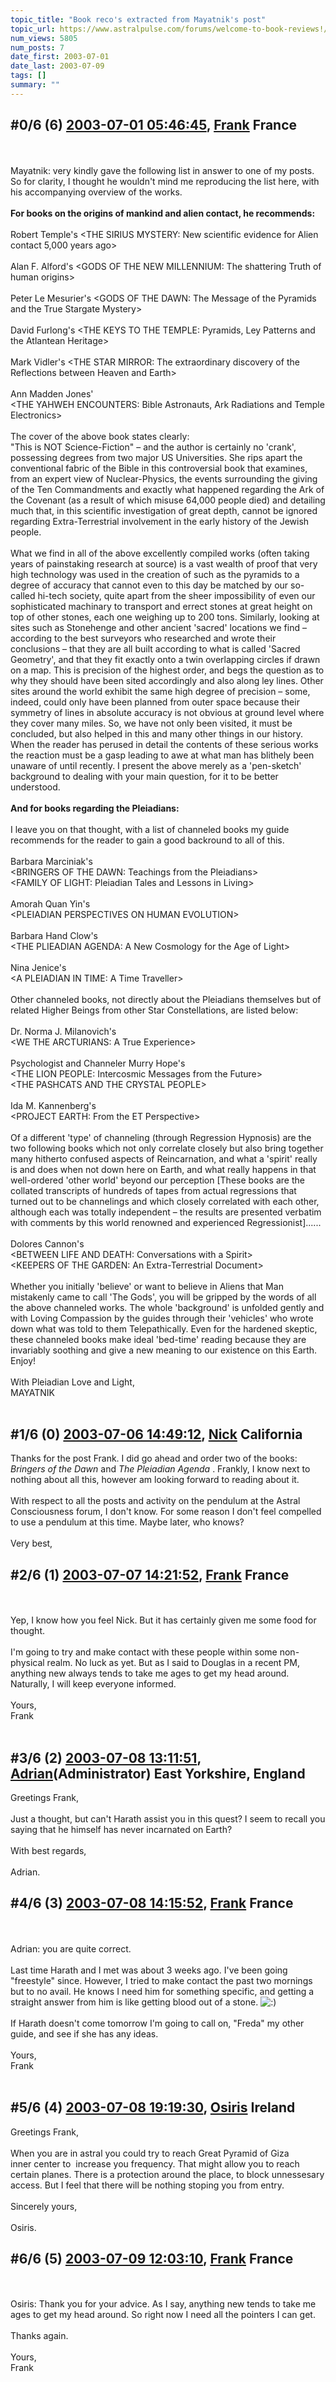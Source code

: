 ```yaml
---
topic_title: "Book reco's extracted from Mayatnik's post"
topic_url: https://www.astralpulse.com/forums/welcome-to-book-reviews!/book-reco-s-extracted-from-mayatnik-s-post
num_views: 5805
num_posts: 7
date_first: 2003-07-01
date_last: 2003-07-09
tags: []
summary: ""
---
```


## \#0/6 (6) [2003-07-01 05:46:45](https://www.astralpulse.com/forums/index.php?msg=121012), [Frank](https://www.astralpulse.com/forums/profile/?u=359) France ##
<section>
<br>
<br>
Mayatnik: very kindly gave the following list in answer to one of my posts. So for clarity, I thought he wouldn't mind me reproducing the list here, with his accompanying overview of the works.
<br>
<br>
<b>
 For books on the origins of mankind and alien contact, he recommends:
</b>
<br>
<br>
Robert Temple's &lt;THE SIRIUS MYSTERY: New scientific evidence for Alien contact 5,000 years ago&gt;
<br>
<br>
Alan F. Alford's &lt;GODS OF THE NEW MILLENNIUM: The shattering Truth of human origins&gt;
<br>
<br>
Peter Le Mesurier's &lt;GODS OF THE DAWN: The Message of the Pyramids and the True Stargate Mystery&gt;
<br>
<br>
David Furlong's &lt;THE KEYS TO THE TEMPLE: Pyramids, Ley Patterns and the Atlantean Heritage&gt;
<br>
<br>
Mark Vidler's &lt;THE STAR MIRROR: The extraordinary discovery of the Reflections between Heaven and Earth&gt;
<br>
<br>
Ann Madden Jones'
<br>
&lt;THE YAHWEH ENCOUNTERS: Bible Astronauts, Ark Radiations and Temple Electronics&gt;
<br>
<br>
The cover of the above book states clearly:
<br>
"This is NOT Science-Fiction" – and the author is certainly no 'crank', possessing degrees from two major US Universities. She rips apart the conventional fabric of the Bible in this controversial book that examines, from an expert view of Nuclear-Physics, the events surrounding the giving of the Ten Commandments and exactly what happened regarding the Ark of the Covenant (as a result of which misuse 64,000 people died) and detailing much that, in this scientific investigation of great depth, cannot be ignored regarding Extra-Terrestrial involvement in the early history of the Jewish people.
<br>
<br>
What we find in all of the above excellently compiled works (often taking years of painstaking research at source) is a vast wealth of proof that very high technology was used in the creation of such as the pyramids to a degree of accuracy that cannot even to this day be matched by our so-called hi-tech society, quite apart from the sheer impossibility of even our sophisticated machinary to transport and errect stones at great height on top of other stones, each one weighing up to 200 tons. Similarly, looking at sites such as Stonehenge and other ancient 'sacred' locations we find – according to the best surveyors who researched and wrote their conclusions – that they are all built according to what is called 'Sacred Geometry', and that they fit exactly onto a twin overlapping circles if drawn on a map. This is precision of the highest order, and begs the question as to why they should have been sited accordingly and also along ley lines. Other sites around the world exhibit the same high degree of precision – some, indeed, could only have been planned from outer space because their symmetry of lines in absolute accuracy is not obvious at ground level where they cover many miles. So, we have not only been visited, it must be concluded, but also helped in this and many other things in our history. When the reader has perused in detail the contents of these serious works the reaction must be a gasp leading to awe at what man has blithely been unaware of until recently. I present the above merely as a 'pen-sketch' background to dealing with your main question, for it to be better understood.
<br>
<br>
<b>
 And for books regarding the Pleiadians:
</b>
<br>
<br>
I leave you on that thought, with a list of channeled books my guide recommends for the reader to gain a good backround to all of this.
<br>
<br>
Barbara Marciniak's
<br>
&lt;BRINGERS OF THE DAWN: Teachings from the Pleiadians&gt;
<br>
&lt;FAMILY OF LIGHT: Pleiadian Tales and Lessons in Living&gt;
<br>
<br>
Amorah Quan Yin's
<br>
&lt;PLEIADIAN PERSPECTIVES ON HUMAN EVOLUTION&gt;
<br>
<br>
Barbara Hand Clow's
<br>
&lt;THE PLIEADIAN AGENDA: A New Cosmology for the Age of Light&gt;
<br>
<br>
Nina Jenice's
<br>
&lt;A PLEIADIAN IN TIME: A Time Traveller&gt;
<br>
<br>
Other channeled books, not directly about the Pleiadians themselves but of related Higher Beings from other Star Constellations, are listed below:
<br>
<br>
Dr. Norma J. Milanovich's
<br>
&lt;WE THE ARCTURIANS: A True Experience&gt;
<br>
<br>
Psychologist and Channeler Murry Hope's
<br>
&lt;THE LION PEOPLE: Intercosmic Messages from the Future&gt;
<br>
&lt;THE PASHCATS AND THE CRYSTAL PEOPLE&gt;
<br>
<br>
Ida M. Kannenberg's
<br>
&lt;PROJECT EARTH: From the ET Perspective&gt;
<br>
<br>
Of a different 'type' of channeling (through Regression Hypnosis) are the two following books which not only correlate closely but also bring together many hitherto confused aspects of Reincarnation, and what a 'spirit' really is and does when not down here on Earth, and what really happens in that well-ordered 'other world' beyond our perception [These books are the collated transcripts of hundreds of tapes from actual regressions that turned out to be channelings and which closely correlated with each other, although each was totally independent – the results are presented verbatim with comments by this world renowned and experienced Regressionist]......
<br>
<br>
Dolores Cannon's
<br>
&lt;BETWEEN LIFE AND DEATH: Conversations with a Spirit&gt;
<br>
&lt;KEEPERS OF THE GARDEN: An Extra-Terrestrial Document&gt;
<br>
<br>
Whether you initially 'believe' or want to believe in Aliens that Man mistakenly came to call 'The Gods', you will be gripped by the words of all the above channeled works. The whole 'background' is unfolded gently and with Loving Compassion by the guides through their 'vehicles' who wrote down what was told to them Telepathically. Even for the hardened skeptic, these channeled books make ideal 'bed-time' reading because they are invariably soothing and give a new meaning to our existence on this Earth. Enjoy!
<br>
<br>
With Pleiadian Love and Light,
<br>
MAYATNIK
<br>
<br>
</section>

## \#1/6 (0) [2003-07-06 14:49:12](https://www.astralpulse.com/forums/index.php?msg=38240), [Nick](https://www.astralpulse.com/forums/profile/?u=2080) California ##
<section>
Thanks for the post Frank. I did go ahead and order two of the books:
<i>
 Bringers of the Dawn
</i>
and
<i>
 The Pleiadian Agenda
</i>
. Frankly, I know next to nothing about all this, however am looking forward to reading about it.
<br>
<br>
With respect to all the posts and activity on the pendulum at the Astral Consciousness forum, I don't know. For some reason I don't feel compelled to use a pendulum at this time. Maybe later, who knows?
<br>
<br>
Very best,
</section>

## \#2/6 (1) [2003-07-07 14:21:52](https://www.astralpulse.com/forums/index.php?msg=38349), [Frank](https://www.astralpulse.com/forums/profile/?u=359) France ##
<section>
<br>
<br>
Yep, I know how you feel Nick. But it has certainly given me some food for thought.
<br>
<br>
I'm going to try and make contact with these people within some non-physical realm. No luck as yet. But as I said to Douglas in a recent PM, anything new always tends to take me ages to get my head around. Naturally, I will keep everyone informed.
<br>
<br>
Yours,
<br>
Frank
<br>
<br>
</section>

## \#3/6 (2) [2003-07-08 13:11:51](https://www.astralpulse.com/forums/index.php?msg=38507), [Adrian](https://www.astralpulse.com/forums/profile/?u=31)(Administrator) East Yorkshire, England ##
<section>
Greetings Frank,
<br>
<br>
Just a thought, but can't Harath assist you in this quest? I seem to recall you saying that he himself has never incarnated on Earth?
<br>
<br>
With best regards,
<br>
<br>
Adrian.
<br>
</section>

## \#4/6 (3) [2003-07-08 14:15:52](https://www.astralpulse.com/forums/index.php?msg=38516), [Frank](https://www.astralpulse.com/forums/profile/?u=359) France ##
<section>
<br>
<br>
Adrian: you are quite correct.
<br>
<br>
Last time Harath and I met was about 3 weeks ago. I've been going "freestyle" since. However, I tried to make contact the past two mornings but to no avail. He knows I need him for something specific, and getting a straight answer from him is like getting blood out of a stone.
<img alt=":)" class="smiley" src="https://www.astralpulse.com/forums/Smileys/fugue/smiley.png" title="Smiley"/>
<br>
<br>
If Harath doesn't come tomorrow I'm going to call on, "Freda" my other guide, and see if she has any ideas.
<br>
<br>
Yours,
<br>
Frank
<br>
<br>
</section>

## \#5/6 (4) [2003-07-08 19:19:30](https://www.astralpulse.com/forums/index.php?msg=38570), [Osiris](https://www.astralpulse.com/forums/profile/?u=2669) Ireland ##
<section>
Greetings Frank,
<br>
<br>
When you are in astral you could try to reach Great Pyramid of Giza
<br>
inner center to  increase you frequency. That might allow you to reach certain planes. There is a protection around the place, to block unnessesary access. But I feel that there will be nothing stoping you from entry.
<br>
<br>
Sincerely yours,
<br>
<br>
Osiris.
</section>

## \#6/6 (5) [2003-07-09 12:03:10](https://www.astralpulse.com/forums/index.php?msg=38655), [Frank](https://www.astralpulse.com/forums/profile/?u=359) France ##
<section>
<br>
<br>
Osiris: Thank you for your advice. As I say, anything new tends to take me ages to get my head around. So right now I need all the pointers I can get.
<br>
<br>
Thanks again.
<br>
<br>
Yours,
<br>
Frank
<br>
<br>
</section>